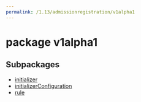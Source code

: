 ```yaml
---
permalink: /1.13/admissionregistration/v1alpha1
---
```


# package v1alpha1



## Subpackages

* [initializer](admissionregistration-v1alpha1-initializer.md)
* [initializerConfiguration](admissionregistration-v1alpha1-initializerConfiguration.md)
* [rule](admissionregistration-v1alpha1-rule.md)